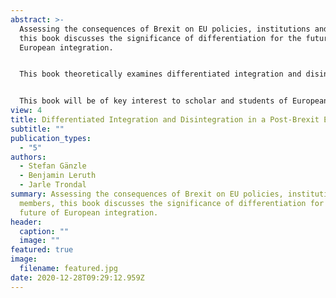 ```yaml
---
abstract: >-
  Assessing the consequences of Brexit on EU policies, institutions and members,
  this book discusses the significance of differentiation for the future of
  European integration.


  This book theoretically examines differentiated integration and disintegration, focuses on how this process affects key policy areas, norms and institutions of the EU, and analyses how the process of Brexit is perceived by and impacts on third countries as well as other organizations of regional integration in a comparative perspective. This edited book brings together both leading and emerging scholars to integrate the process of Brexit into a broader analysis of the evolution, establishment and impact of the EU as a system of differentiation.


  This book will be of key interest to scholar and students of European Union politics, European integration, Brexit, and more broadly to Public Administration, Law, Economics, Finance, Philosophy, History and International Relations.
view: 4
title: Differentiated Integration and Disintegration in a Post-Brexit Era
subtitle: ""
publication_types:
  - "5"
authors:
  - Stefan Gänzle
  - Benjamin Leruth
  - Jarle Trondal
summary: Assessing the consequences of Brexit on EU policies, institutions and
  members, this book discusses the significance of differentiation for the
  future of European integration.
header:
  caption: ""
  image: ""
featured: true
image:
  filename: featured.jpg
date: 2020-12-28T09:29:12.959Z
---
```

